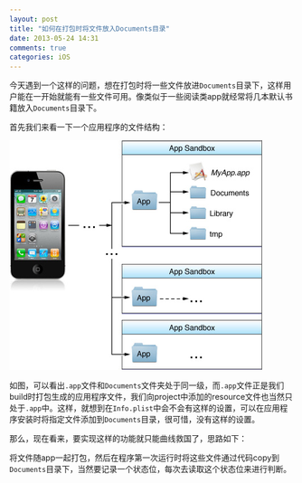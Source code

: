 ```yaml
---
layout: post
title: "如何在打包时将文件放入Documents目录"
date: 2013-05-24 14:31
comments: true
categories: iOS
---
```


今天遇到一个这样的问题，想在打包时将一些文件放进`Documents`目录下，这样用户能在一开始就能有一些文件可用。像类似于一些阅读类app就经常将几本默认书籍放入`Documents`目录下。

首先我们来看一下一个应用程序的文件结构：

<img src="/images/2013/ios_app_layout.jpg">

如图，可以看出`.app`文件和`Documents`文件夹处于同一级，而`.app`文件正是我们build时打包生成的应用程序文件，我们向project中添加的resource文件也当然只处于`.app`中。这样，就想到在`Info.plist`中会不会有这样的设置，可以在应用程序安装时将指定文件添加到`Documents`目录，很可惜，没有这样的设置。

那么，现在看来，要实现这样的功能就只能曲线救国了，思路如下：

将文件随app一起打包，然后在程序第一次运行时将这些文件通过代码copy到`Documents`目录下，当然要记录一个状态位，每次去读取这个状态位来进行判断。

